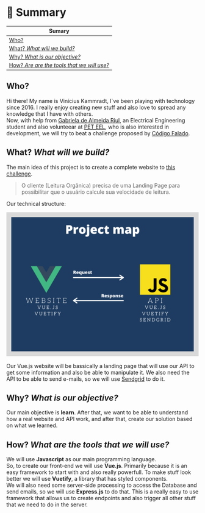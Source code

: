 # :pencil: **Summary**

|Sumary                                                                                     | 
|-                                                                                          | 
| [Who?](#who)                                                                              | 
| [What? *What will we build?*](#what-what-will-we-build)                                   |
| [Why? *What is our objective?*](#why-what-is-our-objective)                               |
| [How? *Are are the tools that we will use?*](#how-what-are-the-tools-that-we-will-use)    | 

## Who?
Hi there! My name is Vinícius Kammradt, I`ve been playing with technology since 2016. I really enjoy creating new stuff and also love to spread any knowledge that I have with others.  
Now, with help from [Gabriela de Almeida Riul](https://www.linkedin.com/in/gabriela-de-almeida-riul-2a1321184/), an Electrical Engineering student and also volunteear at [PET EEL](http://www.peteel.ufsc.br/), who is also interested in development, we will try to beat a challenge proposed by [Código Falado](https://github.com/codigofalado).

## What? *What will we build?*
The main idea of this project is to create a complete website to [this challenge](https://github.com/codigofalado/desafio333/blob/master/2020-Janeiro-Leitura-Organica/README.md). 
> O cliente (Leitura Orgânica) precisa de uma Landing Page para possibilitar que o usuário calcule sua velocidade de leitura.  

Our technical structure:
<div align="center">
    <img src="./images/structure.png">
</div> 

Our Vue.js website will be bassically a landing page that will use our API to get some information and also be able to manipulate it. We also need the API to be able to send e-mails, so we will use [Sendgrid](https://sendgrid.com/) to do it.


## Why? *What is our objective?*
Our main objective is **learn**. After that, we want to be able to understand how a real website and API work, and after that, create our solution based on what we learned.   


## How? *What are the tools that we will use?*
We will use **Javascript** as our main programming language.  
So, to create our front-end we will use **Vue.js**. Primarily because it is an easy framework to start with and also really powerfull. To make stuff look better we will use **Vuetify**, a library that has styled components.  
We will also need some server-side processing to access the Database and send emails, so we will use **Express.js** to do that. This is a really easy to use framework that allows us to create endpoints and also trigger all other stuff that we need to do in the server.  
